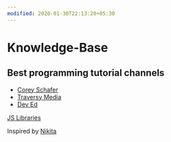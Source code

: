 ```yaml
---
modified: 2020-01-30T22:13:20+05:30
---
```


# Knowledge-Base

## Best programming tutorial channels

- [Corey Schafer](https://www.youtube.com/user/schafer5)
- [Traversy Media](https://www.youtube.com/channel/UC29ju8bIPH5as8OGnQzwJyA)
- [Dev Ed](https://www.youtube.com/channel/UClb90NQQcskPUGDIXsQEz5Q)


[JS Libraries](https://youtu.be/qugY8axtvWY)

Inspired by [Nikita](https://github.com/nikitavoloboev/knowledge)